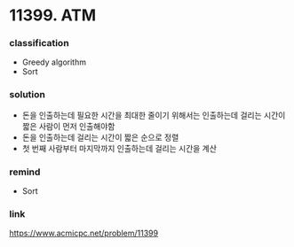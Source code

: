 # 11399. ATM

### classification
* Greedy algorithm
* Sort

### solution
* 돈을 인출하는데 필요한 시간을 최대한 줄이기 위해서는 인출하는데 걸리는 시간이 짧은 사람이 먼저 인출해야함
* 돈을 인출하는데 걸리는 시간이 짧은 순으로 정렬
* 첫 번째 사람부터 마지막까지 인출하는데 걸리는 시간을 계산

### remind
* Sort

### link
https://www.acmicpc.net/problem/11399